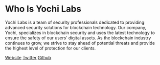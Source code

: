 # Who Is Yochi Labs

Yochi Labs is a team of security professionals dedicated to providing advanced security solutions for blockchain technology. Our company, Yochi, specializes in blockchain security and uses the latest technology to ensure the safety of our users' digital assets. As the blockchain industry continues to grow, we strive to stay ahead of potential threats and provide the highest level of protection for our clients.


[Website](http://www.yochilabs.com)
[Twitter](http://www.yochilabs.com)
[Github](https://github.com/Yochi-Labs)